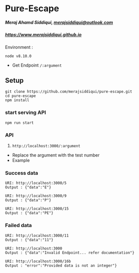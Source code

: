 # Pure-Escape

##### Meraj Ahamd Siddiqui, merajsiddiqui@outlook.com
##### https://www.merajsiddiqui.github.io

Environment :
```
node v8.10.0

```
  - Get Endpoint `/:argument`
 ## Setup
```
git clone https://github.com/merajsiddiqui/pure-escape.git
cd pure-escape
npm install
```

### start serving API
```
npm run start
```

### API

1. `http://localhost:3000/:argument`
- Replace the argument with the test number
- Example
### Success data
```
URI: http://localhost:3000/5
Output : {"data":"E"}

URI: http://localhost:3000/9
Output : {"data":"P"}

URI: http://localhost:3000/15
Output : {"data":"PE"}
```

### Failed data
```
URI: http://localhost:3000/11
Output : {"data":"11"}

URI: http://localhost:3000
Output : {"data":"Invalid Endpoint... refer documentation"}

URI: http://localhost:3000/16b
Output : "error":"Provided data is not an integer"}
```
